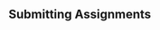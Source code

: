 ---
---

[//]: # ( <p><iframe src="https://douglasurner.github.io/Common-Info-Submissions/" width="100%" height="666px"></iframe></p> )

##  Submitting Assignments

